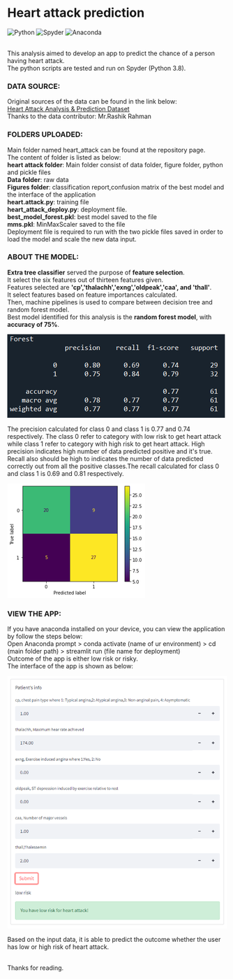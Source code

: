 # Heart attack prediction
![Python](https://img.shields.io/badge/python-3670A0?style=for-the-badge&logo=python&logoColor=ffdd54)
![Spyder](https://img.shields.io/badge/Spyder-838485?style=for-the-badge&logo=spyder%20ide&logoColor=maroon)
![Anaconda](https://img.shields.io/badge/Anaconda-%2344A833.svg?style=for-the-badge&logo=anaconda&logoColor=white)

<br>This analysis aimed to develop an app to predict the chance of a person having heart attack.
<br>The python scripts are tested and run on Spyder (Python 3.8).

### DATA SOURCE:
Original sources of the data can be found in the link below:
<br>[Heart Attack Analysis & Prediction Dataset](https://www.kaggle.com/rashikrahmanpritom/heart-attack-analysis-prediction-dataset)
<br>Thanks to the data contributor: Mr.Rashik Rahman

### FOLDERS UPLOADED:
Main folder named heart_attack can be found at the repository page.
<br>The content of folder is listed as below:
<br>**heart attack folder**: Main folder consist of data folder, figure folder, python and pickle files
<br>**Data folder**: raw data
<br>**Figures folder**: classification report,confusion matrix of the best model and the interface of the application
<br>**heart.attack.py**: training file
<br>**heart_attack_deploy.py**: deployment file.
<br>**best_model_forest.pkl**: best model saved to the file
<br>**mms.pkl**: MinMaxScaler saved to the file
<br>Deployment file is required to run with the two pickle files saved in order to load the model and scale the new data input.

### ABOUT THE MODEL:
**Extra tree classifier** served the purpose of **feature selection**.
<br>It select the six features out of thirteen features given.
<br>Features selected are **'cp','thalachh','exng','oldpeak','caa', and 'thall'**. 
<br>It select features based on feature importances calculated.
<br>Then, machine pipelines is used to compare between decision tree and random forest model.
<br>Best model identified for this analysis is the **random forest model**, with **accuracy of 75%**.

![Image](https://github.com/innju/Heart-attack-prediction/blob/main/heart_attack/figures/classification_report_random_forest.png)

The precision calculated for class 0 and class 1 is 0.77 and 0.74 respectively. The class 0 refer to category with low risk to get heart attack while class 1 refer to category with high risk to get heart attack. High precision indicates high number of data predicted positive and it's true. Recall also should be high to indicates the number of data predicted correctly out from all the positive classes.The recall calculated for class 0 and class 1 is 0.69 and 0.81 respectively. 

![Image](https://github.com/innju/Heart-attack-prediction/blob/main/heart_attack/figures/confusion_matrix_random_forest.png)


### VIEW THE APP:
If you have anaconda installed on your device, you can view the application by follow the steps below:
<br>Open Anaconda prompt > conda activate (name of ur environment) > cd (main folder path) > streamlit run (file name for deployment)
<br>Outcome of the app is either low risk or risky.
<br>The interface of the app is shown as below:

![Image](https://github.com/innju/Heart-attack-prediction/blob/main/heart_attack/figures/streamlit_app.png)

Based on the input data, it is able to predict the outcome whether the user has low or high risk of heart attack.

<br>Thanks for reading.

